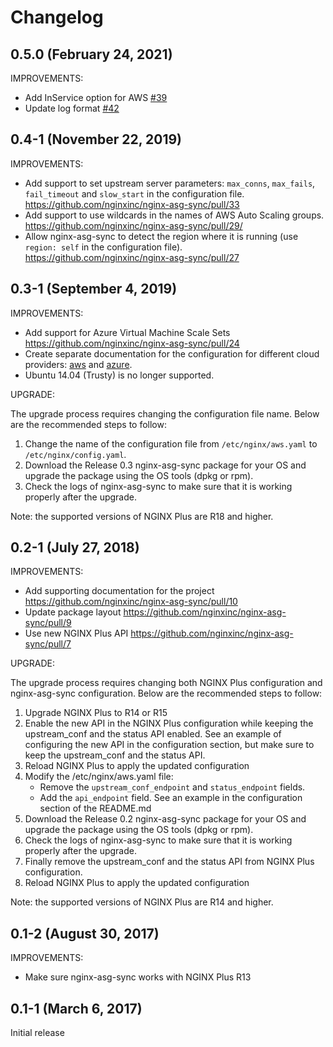 # Changelog

## 0.5.0 (February 24, 2021)

IMPROVEMENTS:

- Add InService option for AWS [#39](https://github.com/nginxinc/nginx-asg-sync/pull/39)
- Update log format [#42](https://github.com/nginxinc/nginx-asg-sync/pull/42)

## 0.4-1 (November 22, 2019)

IMPROVEMENTS:

- Add support to set upstream server parameters: `max_conns`, `max_fails`, `fail_timeout` and `slow_start` in the
  configuration file. <https://github.com/nginxinc/nginx-asg-sync/pull/33>
- Add support to use wildcards in the names of AWS Auto Scaling groups.
  <https://github.com/nginxinc/nginx-asg-sync/pull/29/>
- Allow nginx-asg-sync to detect the region where it is running (use `region: self` in the configuration file).
  <https://github.com/nginxinc/nginx-asg-sync/pull/27>

## 0.3-1 (September 4, 2019)

IMPROVEMENTS:

- Add support for Azure Virtual Machine Scale Sets <https://github.com/nginxinc/nginx-asg-sync/pull/24>
- Create separate documentation for the configuration for different cloud providers: [aws](examples/aws.md) and
  [azure](examples/azure.md).
- Ubuntu 14.04 (Trusty) is no longer supported.

UPGRADE:

The upgrade process requires changing the configuration file name. Below are the recommended steps to follow:

1. Change the name of the configuration file from `/etc/nginx/aws.yaml` to `/etc/nginx/config.yaml`.
2. Download the Release 0.3 nginx-asg-sync package for your OS and upgrade the package using the OS tools (dpkg or rpm).
3. Check the logs of nginx-asg-sync to make sure that it is working properly after the upgrade.

Note: the supported versions of NGINX Plus are R18 and higher.

## 0.2-1 (July 27, 2018)

IMPROVEMENTS:

- Add supporting documentation for the project <https://github.com/nginxinc/nginx-asg-sync/pull/10>
- Update package layout <https://github.com/nginxinc/nginx-asg-sync/pull/9>
- Use new NGINX Plus API <https://github.com/nginxinc/nginx-asg-sync/pull/7>

UPGRADE:

The upgrade process requires changing both NGINX Plus configuration and nginx-asg-sync configuration. Below are the
recommended steps to follow:

1. Upgrade NGINX Plus to R14 or R15
2. Enable the new API in the NGINX Plus configuration while keeping the upstream_conf and the status API enabled. See an
   example of configuring the new API in the configuration section, but make sure to keep the upstream_conf and the
   status API.
3. Reload NGINX Plus to apply the updated configuration
4. Modify the /etc/nginx/aws.yaml file:
    - Remove the `upstream_conf_endpoint` and `status_endpoint` fields.
    - Add the `api_endpoint` field. See an example in the configuration section of the README.md
5. Download the Release 0.2 nginx-asg-sync package for your OS and upgrade the package using the OS tools (dpkg or rpm).
6. Check the logs of nginx-asg-sync to make sure that it is working properly after the upgrade.
7. Finally remove the upstream_conf and the status API from NGINX Plus configuration.
8. Reload NGINX Plus to apply the updated configuration

Note: the supported versions of NGINX Plus are R14 and higher.

## 0.1-2 (August 30, 2017)

IMPROVEMENTS:

- Make sure nginx-asg-sync works with NGINX Plus R13

## 0.1-1 (March 6, 2017)

Initial release
